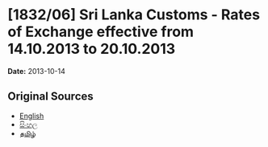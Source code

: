 # [1832/06] Sri Lanka Customs - Rates of Exchange effective from 14.10.2013 to 20.10.2013

**Date:** 2013-10-14

## Original Sources

- [English](https://documents.gov.lk/view/extra-gazettes/2013/10/1832-06_E.pdf)
- [සිංහල](https://documents.gov.lk/view/extra-gazettes/2013/10/1832-06_S.pdf)
- [தமிழ்](https://documents.gov.lk/view/extra-gazettes/2013/10/1832-06_T.pdf)
